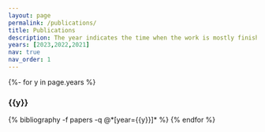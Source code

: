 ```yaml
---
layout: page
permalink: /publications/
title: Publications
description: The year indicates the time when the work is mostly finished.
years: [2023,2022,2021]
nav: true
nav_order: 1
---
```

<!-- _pages/publications.md -->
<div class="publications">


{%- for y in page.years %}
  <h3 class="year">{{y}}</h3>
  {% bibliography -f papers -q @*[year={{y}}]* %}
{% endfor %}
